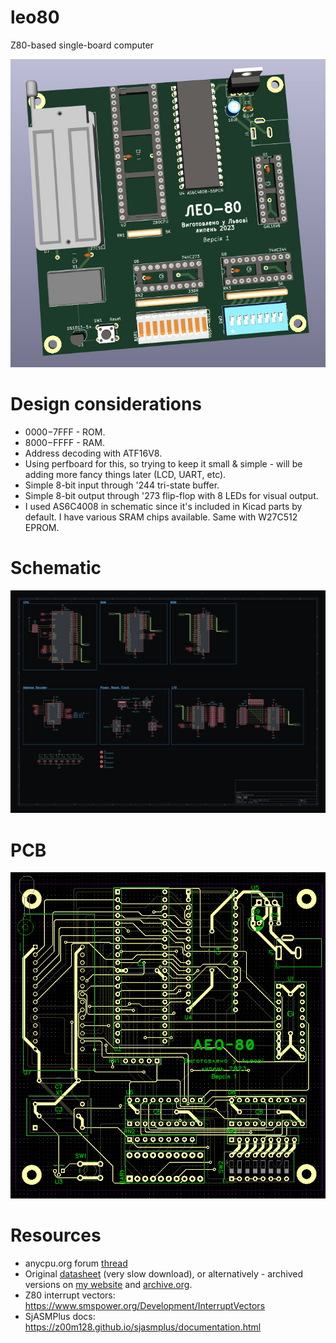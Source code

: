 # leo80
Z80-based single-board computer

![Schematic](./img/v1b_3d.jpg)

# Design considerations

- $0000-$7FFF - ROM.
- $8000-$FFFF - RAM.
- Address decoding with ATF16V8.
- Using perfboard for this, so trying to keep it small & simple - will be adding more fancy things later (LCD, UART, etc).
- Simple 8-bit input through '244 tri-state buffer.
- Simple 8-bit output through '273 flip-flop with 8 LEDs for visual output.
- I used AS6C4008 in schematic since it's included in Kicad parts by default. I have various SRAM chips available. Same with W27C512 EPROM.

# Schematic

![Schematic](./img/v1b.jpg)

# PCB

![PCB](./img/v1b_pcb.png)

# Resources

- anycpu.org forum [thread](https://anycpu.org/forum/viewtopic.php?f=25&t=1060)
- Original [datasheet](https://www.zilog.com/docs/z80/um0080.pdf) (very slow download), or alternatively - archived versions on [my website](https://dun.ai/files/z80.pdf) and [archive.org](https://archive.org/details/um0080httpswww.zilog.comdocsz80um0080.pdf).
- Z80 interrupt vectors: https://www.smspower.org/Development/InterruptVectors
- SjASMPlus docs: https://z00m128.github.io/sjasmplus/documentation.html
